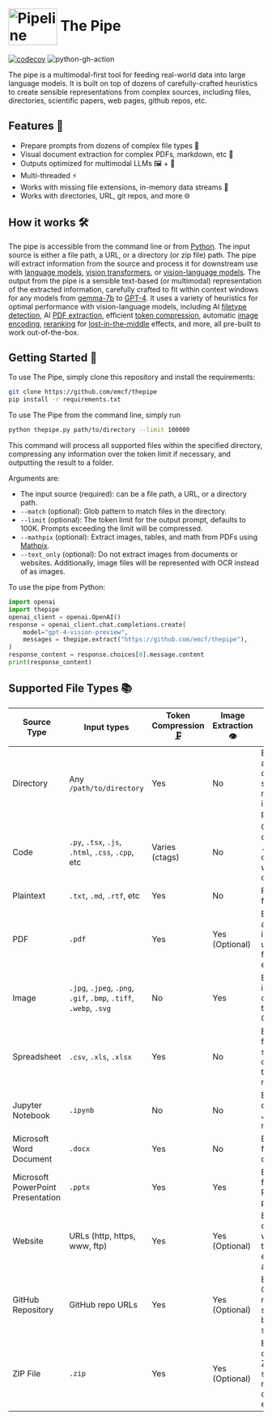 # <img src="https://rpnutzemutbrumczwvue.supabase.co/storage/v1/object/public/assets/pipeline_small%20(1).png" alt="Pipeline Illustration" style="width:96px; height:72px; vertical-align:middle;"> The Pipe

[![codecov](https://codecov.io/gh/emcf/thepipe/graph/badge.svg?token=OE7CUEFUL9)](https://codecov.io/gh/emcf/thepipe) ![python-gh-action](https://github.com/emcf/thepipe/actions/workflows/python-ci.yml/badge.svg)

The pipe is a multimodal-first tool for feeding real-world data into large language models. It is built on top of dozens of carefully-crafted heuristics to create sensible representations from complex sources, including files, directories, scientific papers, web pages, github repos, etc. 

## Features 🌟

- Prepare prompts from dozens of complex file types 📄 
- Visual document extraction for complex PDFs, markdown, etc 🧠
- Outputs optimized for multimodal LLMs 🖼️ + 💬
- Multi-threaded ⚡️
- Works with missing file extensions, in-memory data streams 💾
- Works with directories, URL, git repos, and more 🌐
##  How it works 🛠️

The pipe is accessible from the command line or from [Python](https://www.python.org/downloads/). The input source is either a file path, a URL, or a directory (or zip file) path. The pipe will extract information from the source and process it for downstream use with [language models](https://en.wikipedia.org/wiki/Large_language_model), [vision transformers](https://en.wikipedia.org/wiki/Vision_transformer), or [vision-language models](https://arxiv.org/abs/2304.00685). The output from the pipe is a sensible text-based (or multimodal) representation of the extracted information, carefully crafted to fit within context windows for any models from [gemma-7b](https://huggingface.co/google/gemma-7b) to [GPT-4](https://openai.com/gpt-4). It uses a variety of heuristics for optimal performance with vision-language models, including AI [filetype detection](https://opensource.googleblog.com/2024/02/magika-ai-powered-fast-and-efficient-file-type-identification.html), AI [PDF extraction](https://mathpix.com), efficient [token compression](https://arxiv.org/abs/2403.12968), automatic [image encoding](https://en.wikipedia.org/wiki/Base64), [reranking](https://arxiv.org/abs/2310.06839) for [lost-in-the-middle](https://arxiv.org/abs/2307.03172) effects, and more, all pre-built to work out-of-the-box.

## Getting Started 🚀

To use The Pipe, simply clone this repository and install the requirements:
```bash
git clone https://github.com/emcf/thepipe
pip install -r requirements.txt
```

To use The Pipe from the command line, simply run

```bash
python thepipe.py path/to/directory --limit 100000
```

This command will process all supported files within the specified directory, compressing any information over the token limit if necessary, and outputting the result to a folder.

Arguments are:
- The input source (required): can be a file path, a URL, or a directory path.
- `--match` (optional): Glob pattern to match files in the directory.
- `--limit` (optional): The token limit for the output prompt, defaults to 100K. Prompts exceeding the limit will be compressed.
- `--mathpix` (optional): Extract images, tables, and math from PDFs using [Mathpix](https://docs.mathpix.com/#process-a-pdf).
- `--text_only` (optional): Do not extract images from documents or websites. Additionally, image files will be represented with OCR instead of as images.

To use the pipe from Python:

```python
import openai
import thepipe
openai_client = openai.OpenAI()
response = openai_client.chat.completions.create(
    model="gpt-4-vision-preview",
    messages = thepipe.extract("https://github.com/emcf/thepipe"),
)
response_content = response.choices[0].message.content
print(response_content)
```

## Supported File Types 📚

| Source Type                           | Input types        | Token Compression 🗜️ | Image Extraction 👁️ | Notes 📌                                                  |
|---------------------------------------|------------------------------------------|-------------------|------------------|---------------------------------------------------------|
| Directory                             | Any `/path/to/directory`                 | Yes               | No               | Extracts from all files in directory, supports match and ignore patterns |
| Code                                  | `.py`, `.tsx`, `.js`, `.html`, `.css`, `.cpp`, etc | Varies (ctags)   | No               | Combines all code files. `.c`, `.cpp`, `.py` are compressible with ctags, others are not |
| Plaintext                             | `.txt`, `.md`, `.rtf`, etc               | Yes               | No               | Regular text files                                                      |
| PDF                                   | `.pdf`                                  | Yes               | Yes (Optional)   | Extracts text and optionally images; can use Mathpix for enhanced extraction |
| Image                                 | `.jpg`, `.jpeg`, `.png`, `.gif`, `.bmp`, `.tiff`, `.webp`, `.svg` | No                | Yes              | Extracts images and can convert to text using OCR                        |
| Spreadsheet                           | `.csv`, `.xls`, `.xlsx`                  | Yes                | No               | Extracts data from spreadsheets; converts to text representation         |
| Jupyter Notebook                      | `.ipynb`                                | No               | No               | Extracts content from Jupyter notebooks                                  |
| Microsoft Word Document               | `.docx`                                 | Yes               | No               | Extracts text from Word documents                                        |
| Microsoft PowerPoint Presentation     | `.pptx`                                 | Yes               | Yes               | Extracts text from PowerPoint presentations                              |
| Website                               | URLs (http, https, www, ftp)             | Yes                | Yes (Optional)   | Extracts content from web pages; text-only extraction available          |
| GitHub Repository                     | GitHub repo URLs                         | Yes               | Yes (Optional)               | Extracts from GitHub repositories; supports branch specification         |
| ZIP File                              | `.zip`                                  | Yes               | Yes (Optional)               | Extracts contents of ZIP files; supports nested directory extraction     |